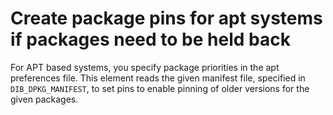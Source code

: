 # Create package pins for apt systems if packages need to be held back

For APT based systems, you specify package priorities in the apt preferences file.
This element reads the given manifest file, specified in `DIB_DPKG_MANIFEST`, to
set pins to enable pinning of older versions for the given packages.

